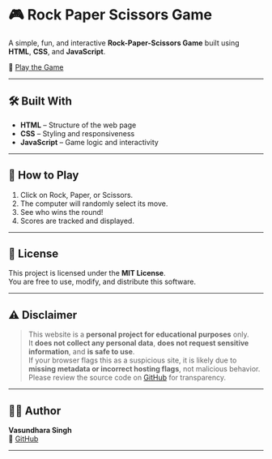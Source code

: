 # 🎮 Rock Paper Scissors Game

A simple, fun, and interactive **Rock-Paper-Scissors Game** built using **HTML**, **CSS**, and **JavaScript**.

🔗 [Play the Game](https://vasundhara-singh0911.github.io/rock-paper-scissors-game/)

---


## 🛠️ Built With

- **HTML** – Structure of the web page
- **CSS** – Styling and responsiveness
- **JavaScript** – Game logic and interactivity

---

## 🚀 How to Play

1. Click on Rock, Paper, or Scissors.
2. The computer will randomly select its move.
3. See who wins the round!
4. Scores are tracked and displayed.

---

## 📜 License

This project is licensed under the **MIT License**.  
You are free to use, modify, and distribute this software.

---

## ⚠️ Disclaimer

> This website is a **personal project for educational purposes** only.  
> It **does not collect any personal data**, **does not request sensitive information**, and **is safe to use**.  
> If your browser flags this as a suspicious site, it is likely due to **missing metadata or incorrect hosting flags**, not malicious behavior.  
> Please review the source code on [GitHub](https://github.com/vasundhara-singh0911/rock-paper-scissors-game) for transparency.

---

## 👩‍💻 Author

**Vasundhara Singh**  
🔗 [GitHub](https://github.com/vasundhara-singh0911)


---







